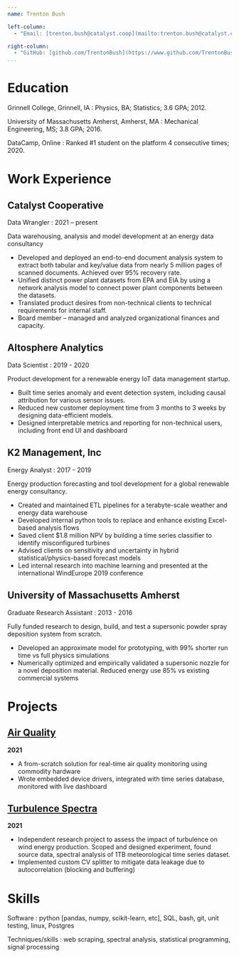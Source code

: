 ```yaml
---
name: Trenton Bush

left-column:
  - "Email: [trenton.bush@catalyst.coop](mailto:trenton.bush@catalyst.coop)"

right-column:
  - "GitHub: [github.com/TrentonBush](https://www.github.com/TrentonBush)"
...
```


# Education

Grinnell College, Grinnell, IA
: Physics, BA; Statistics; 3.6 GPA; 2012.

University of Massachusetts Amherst, Amherst, MA
: Mechanical Engineering, MS; 3.8 GPA; 2016.

DataCamp, Online
: Ranked #1 student on the platform 4 consecutive times; 2020.

# Work Experience

## Catalyst Cooperative

Data Wrangler
: 2021 – present

Data warehousing, analysis and model development at an energy data consultancy

- Developed and deployed an end-to-end document analysis system to extract both tabular and key/value data from nearly 5 million pages of scanned documents. Achieved over 95% recovery rate.
- Unified distinct power plant datasets from EPA and EIA by using a network analysis model to connect power plant components between the datasets.
- Translated product desires from non-technical clients to technical requirements for internal staff.
- Board member – managed and analyzed organizational finances and capacity.

## Altosphere Analytics

Data Scientist
: 2019 - 2020

Product development for a renewable energy IoT data management startup.

- Built time series anomaly and event detection system, including causal attribution for various sensor issues.
- Reduced new customer deployment time from 3 months to 3 weeks by designing data-efficient models.
- Designed interpretable metrics and reporting for non-technical users, including front end UI and dashboard

## K2 Management, Inc

Energy Analyst
: 2017 - 2019

Energy production forecasting and tool development for a global renewable energy consultancy.

- Created and maintained ETL pipelines for a terabyte-scale weather and energy data warehouse
- Developed internal python tools to replace and enhance existing Excel-based analysis flows
- Saved client $1.8 million NPV by building a time series classifier to identify misconfigured turbines
- Advised clients on sensitivity and uncertainty in hybrid statistical/physics-based forecast models
- Led internal research into machine learning and presented at the international WindEurope 2019 conference

## University of Massachusetts Amherst

Graduate Research Assistant
: 2013 - 2016

Fully funded research to design, build, and test a supersonic powder spray deposition system from scratch.

- Developed an approximate model for prototyping, with 99% shorter run time vs full physics simulations
- Numerically optimized and empirically validated a supersonic nozzle for a novel deposition material. Reduced energy use 85% vs existing commercial systems

# Projects

## [Air Quality](https://www.github.com/TrentonBush/air_quality)

**2021**

- A from-scratch solution for real-time air quality monitoring using commodity hardware
- Wrote embedded device drivers, integrated with time series database, monitored with live dashboard

## [Turbulence Spectra](https://www.github.com/TrentonBush/turbulence_spectra)

**2021**

- Independent research project to assess the impact of turbulence on wind energy production. Scoped and designed experiment, found source data, spectral analysis of 1TB meteorological time series dataset.
- Implemented custom CV splitter to mitigate data leakage due to autocorrelation (blocking and buffering)

# Skills

Software
: python [pandas, numpy, scikit-learn, etc], SQL, bash, git, unit testing, linux, Postgres

Techniques/skills
: web scraping, spectral analysis, statistical programming, signal processing
